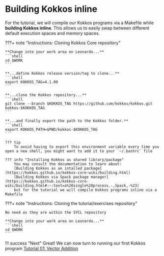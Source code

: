 # Building Kokkos inline 

For the tutorial, we will compile our Kokkos programs via a Makefile while **building Kokkos inline**. This allows us to easily swap between different default execution spaces and memory spaces.


???+ note "Instructions: Cloning Kokkos Core repository"

    **Change into your work area on Leonardo...**
    ```shell
    cd $WORK
    ```

    **...define Kokkos release version/tag to clone...** 
    ```shell
    export KOKKOS_TAG=4.1.00
    ```

    **...clone the Kokkos repository...**
    ```shell
    git clone --branch $KOKKOS_TAG https://github.com/kokkos/kokkos.git kokkos-$KOKKOS_TAG 
    ```

    **...and finally export the path to the Kokkos folder.**
    ```shell
    export KOKKOS_PATH=$PWD/kokkos-$KOKKOS_TAG
    ```

    ??? tip
        To avoid having to export this environment variable every time you open a new shell, you might want to add it to your `~/.bashrc` file

    ??? info "Installing Kokkos as shared library/package"
        You may consult the documentation to learn about:    
        [Building Kokkos as an intalled package](https://kokkos.github.io/kokkos-core-wiki/building.html)   
        [Building Kokkos via Spack package manager](https://kokkos.github.io/kokkos-core-wiki/building.html#:~:text=a%20single%20process.-,Spack,-%23)
        but for the tutorial we will compile Kokkos programs inline via a Makefile


???+ note "Instructions: Cloning the tutorial/exercises repository"

    No need as they are within the SYCL repository

    **Change into your work area on Leonardo...**
    ```shell
    cd $WORK
    ```

!!! success "Next"
    Great! We can now turn to running our first Kokkos program [Tutorial 01: Vector Addition](../vectorAdd/index.md)

